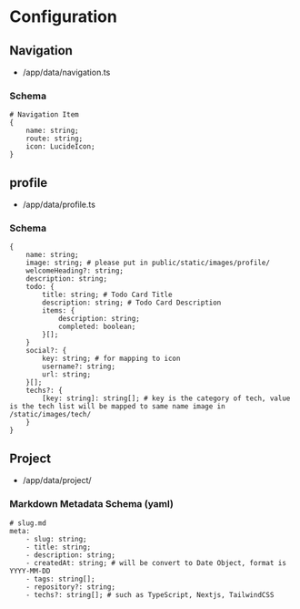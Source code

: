 # Configuration

## Navigation
- /app/data/navigation.ts

### Schema
```
# Navigation Item
{
    name: string;
    route: string;
    icon: LucideIcon;
}
```

## profile
- /app/data/profile.ts

### Schema
```
{
    name: string;
    image: string; # please put in public/static/images/profile/
    welcomeHeading?: string;
    description: string;
    todo: {
        title: string; # Todo Card Title
        description: string; # Todo Card Description
        items: {
            description: string;
            completed: boolean;
        }[];
    }
    social?: {
        key: string; # for mapping to icon
        username?: string;
        url: string;
    }[];
    techs?: {
        [key: string]: string[]; # key is the category of tech, value is the tech list will be mapped to same name image in /static/images/tech/
    }
}
```

## Project
- /app/data/project/

### Markdown Metadata Schema (yaml)
```
# slug.md
meta:
    - slug: string;
    - title: string;
    - description: string;
    - createdAt: string; # will be convert to Date Object, format is YYYY-MM-DD
    - tags: string[];
    - repository?: string;
    - techs?: string[]; # such as TypeScript, Nextjs, TailwindCSS
```